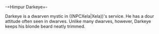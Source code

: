 -=Himpur Darkeye=-

Darkeye is a dwarven mystic in ((NPCXela|Xela))'s service. He has a dour attitude often seen in dwarves. Unlike many dwarves, however, Darkeye keeps his blonde beard neatly trimmed.
